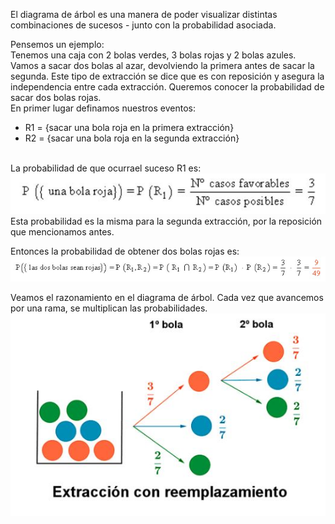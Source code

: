 El diagrama de árbol es una manera de poder visualizar distintas combinaciones de sucesos - junto con la probabilidad asociada.<br>

Pensemos un ejemplo:<br>
Tenemos una caja con 2 bolas verdes, 3 bolas rojas y 2 bolas azules. Vamos a sacar dos bolas al azar, devolviendo la primera antes de sacar la segunda. Este tipo de extracción se dice que es con reposición y asegura la independencia entre cada extracción. Queremos conocer la probabilidad de sacar dos bolas rojas.
<br>
En primer lugar definamos nuestros eventos:<br>
* R1 = {sacar una bola roja en la primera extracción}
* R2 = {sacar una bola roja en la segunda extracción}

<br>
La probabilidad de que ocurrael suceso R1 es:<br>
<img src="https://raw.githubusercontent.com/dh-mumuki/mumuki-guia-text-probabilidad/master/assets/prob_1541149227879.JPG" alt="prob_1541149227879.JPG" width="auto" height="auto"><br>
Esta probabilidad es la misma para la segunda extracción, por la reposición que mencionamos antes.<br>

Entonces la probabilidad de obtener dos bolas rojas es:
<br>
<img src="https://raw.githubusercontent.com/dh-mumuki/mumuki-guia-text-probabilidad/master/assets/prob2_1541149410699.JPG" alt="prob2_1541149410699.JPG" width="auto" height="auto"><br>

Veamos el razonamiento en el diagrama de árbol. Cada vez que avancemos por una rama, se multiplican las probabilidades.<br>
<img src="https://raw.githubusercontent.com/dh-mumuki/mumuki-guia-text-probabilidad/master/assets/bolas_1541149591799.JPG" alt="bolas_1541149591799.JPG" width="auto" height="auto">
